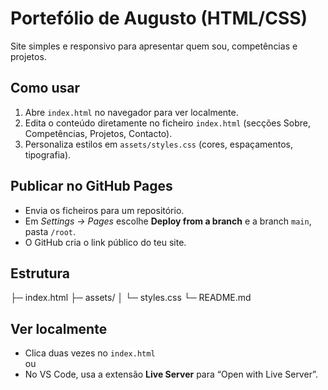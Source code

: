 # Portefólio de Augusto (HTML/CSS)
Site simples e responsivo para apresentar quem sou, competências e projetos.

## Como usar
1) Abre `index.html` no navegador para ver localmente.
2) Edita o conteúdo diretamente no ficheiro `index.html` (secções Sobre, Competências, Projetos, Contacto).
3) Personaliza estilos em `assets/styles.css` (cores, espaçamentos, tipografia).

## Publicar no GitHub Pages
- Envia os ficheiros para um repositório.
- Em *Settings → Pages* escolhe **Deploy from a branch** e a branch `main`, pasta `/root`.
- O GitHub cria o link público do teu site.


## Estrutura

├─ index.html
├─ assets/
│ └─ styles.css
└─ README.md

## Ver localmente
- Clica duas vezes no `index.html`  
    ou
- No VS Code, usa a extensão **Live Server** para “Open with Live Server”.
